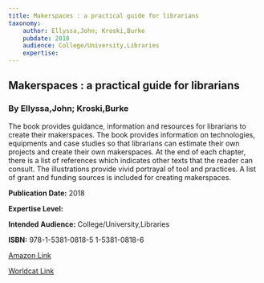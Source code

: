 ```yaml
---
title: Makerspaces : a practical guide for librarians
taxonomy:
	author: Ellyssa,John; Kroski,Burke
	pubdate: 2018
	audience: College/University,Libraries
	expertise: 
---
```

## Makerspaces : a practical guide for librarians
### By Ellyssa,John; Kroski,Burke
The book provides guidance, information and resources for librarians to create their makerspaces. The book provides information on technologies, equipments and case studies so that librarians can estimate their own projects and create their own makerspaces. At the end of each chapter, there is a list of references which indicates other texts that the reader can consult. The illustrations provide vivid portrayal of tool and practices. A list of grant and funding sources is included for creating makerspaces.  

**Publication Date:** 2018

**Expertise Level:** 

**Intended Audience:** College/University,Libraries

**ISBN:** 978-1-5381-0818-5 1-5381-0818-6

[Amazon Link](https://www.amazon.com/Makerspaces-Practical-Guide-Librarians-Guides/dp/1538108186/ref=sr_1_1?keywords=Makerspaces+%3A+a+practical+guide+for+librarians&qid=1570114084&s=gateway&sr=8-1)

[Worldcat Link](https://www.worldcat.org/title/makerspaces-a-practical-guide-for-librarians/oclc/1053841142&referer=brief_results)